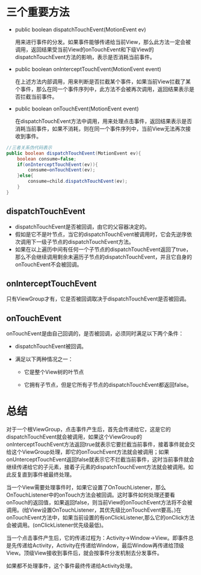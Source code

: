 # 三个重要方法
- public boolean dispatchTouchEvent(MotionEvent ev)

    用来进行事件的分发。如果事件能够传递给当前View，那么此方法一定会被调用，返回结果受当前View的onTouchEvent和下级View的dispatchTouchEvent方法的影响，表示是否消耗当前事件。

- public boolean onInterceptTouchEvent(MotionEvent event)

    在上述方法内部调用，用来判断是否拦截某个事件，如果当前View拦截了某个事件，那么在同一个事件序列中，此方法不会被再次调用，返回结果表示是否拦截当前事件。

- public boolean onTouchEvent(MotionEvent event)

    在dispatchTouchEvent方法中调用，用来处理点击事件，返回结果表示是否消耗当前事件，如果不消耗，则在同一个事件序列中，当前View无法再次接收到事件。

```java
//三者关系伪代码表示
public boolean dispatchTouchEvent(MotionEvent ev){
    boolean consume=false;
    if(onInterceptTouchEvent(ev)){
        consume=onTouchEvent(ev);
    }else{
        consume=child.dispatchTouchEvent(ev);
    }
}
```

## dispatchTouchEvent

- dispatchTouchEvent是否被回调，由它的父容器决定的。
- 假如是它不是叶节点，当它的dispatchTouchEvent被调用时，它会先逆序依次调用下一级子节点的dispatchTouchEvent方法。
- 如果在以上遍历中间有任何一个子节点的dispatchTouchEvent返回了true，那么不会继续调用剩余未遍历子节点的dispatchTouchEvent，并且它自身的onTouchEvent不会被回调。

## onInterceptTouchEvent

只有ViewGroup才有，它是否被回调取决于dispatchTouchEvent是否被回调。

## onTouchEvent
onTouchEvent是由自己回调的，是否被回调，必须同时满足以下两个条件：

- dispatchTouchEvent被回调。

- 满足以下两种情况之一：

    - 它是整个View树的叶节点

    - 它拥有子节点，但是它所有子节点的dispatchTouchEvent都返回false。

# 总结
对于一个根ViewGroup，点击事件产生后，首先会传递给它，这是它的dispatchTouchEvent就会被调用，如果这个ViewGroup的onInterceptTouchEvent方法返回true就表示它要拦截当前事件，接着事件就会交给这个ViewGroup处理，即它的onTouchEvent方法就会被调用；如果onUnterceptTouchEvent返回false就表示它不拦截当前事件，这时当前事件就会继续传递给它的子元素，接着子元素的dispatchTouchEvent方法就会被调用。如此反复直到事件被最终处理。

当一个View需要处理事件时，如果它设置了OnTouchListener，那么OnTouchListener中的onTouch方法会被回调。这时事件如何处理还要看onTouch的返回值，如果返回false，则当前View的onTouchEvent方法将不会被调用。(给View设置OnTouchListener，其优先级比onTouchEvent要高。)在onTouchEvent方法中，如果当前设置的有onClickListener,那么它的onClick方法会被调用。(onClickListener优先级最低)。

当一个点击事件产生后，它的传递过程为：Activity->Window->View。即事件总是先传递给Activity，Activity在传递给Window，最后Window再传递给顶级View。顶级View接收到事件后，就会按事件分发机制去分发事件。

如果都不处理事件，这个事件最终传递给Activity处理。